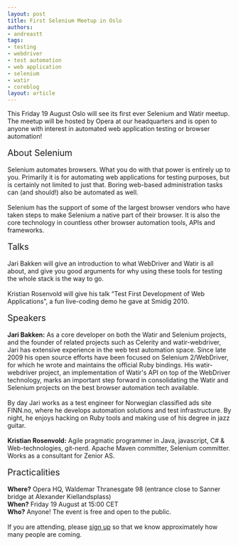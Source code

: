 ```yaml
---
layout: post
title: First Selenium Meetup in Oslo
authors:
- andreastt
tags:
- testing
- webdriver
- test automation
- web application
- selenium
- watir
- coreblog
layout: article
---
```

This Friday 19 August Oslo will see its first ever Selenium and Watir meetup.  The meetup will be hosted by Opera at our headquarters and is open to anyone with interest in automated web application testing or browser automation!<br/><br/><span style="font-size: 140%">About Selenium</span><br/><br/>Selenium automates browsers.  What you do with that power is entirely up to you.  Primarily it is for automating web applications for testing purposes, but is certainly not limited to just that.  Boring web-based administration tasks can (and should!) also be automated as well.<br/><br/>Selenium has the support of some of the largest browser vendors who have taken steps to make Selenium a native part of their browser.  It is also the core technology in countless other browser automation tools, APIs and frameworks.<br/><br/><span style="font-size: 140%">Talks</span><br/><br/>Jari Bakken will give an introduction to what WebDriver and Watir is all about, and give you good arguments for why using these tools for testing the whole stack is the way to go.<br/><br/>Kristian Rosenvold will give his talk “Test First Development of Web Applications”, a fun live-coding demo he gave at Smidig 2010.<br/><br/><span style="font-size: 140%">Speakers</span><br/><br/><strong>Jari Bakken:</strong> As a core developer on both the Watir and Selenium projects, and the founder of related projects such as Celerity and watir-webdriver, Jari has extensive experience in the web test automation space.  Since late 2009 his open source efforts have been focused on Selenium 2/WebDriver, for which he wrote and maintains the official Ruby bindings.  His watir-webdriver project, an implementation of Watir&#39;s API on top of the WebDriver technology, marks an important step forward in consolidating the Watir and Selenium projects on the best browser automation tech available.<br/> <br/>By day Jari works as a test engineer for Norwegian classified ads site FINN.no, where he develops automation solutions and test infrastructure.  By night, he enjoys hacking on Ruby tools and making use of his degree in jazz guitar.<br/><br/><strong>Kristian Rosenvold:</strong> Agile pragmatic programmer in Java, javascript, C# &amp; Web-technologies, git-nerd.  Apache Maven committer, Selenium committer.  Works as a consultant for Zenior AS.<br/><br/><span style="font-size: 140%">Practicalities</span><br/><br/><strong>Where?</strong> Opera HQ, Waldemar Thranesgate 98 (entrance close to Sanner bridge at Alexander Kiellandsplass)<br/><strong>When?</strong> Friday 19 August at 15:00 CET<br/><strong>Who?</strong> Anyone!  The event is free and open to the public.<br/><br/>If you are attending, please <a href="https://spreadsheets.google.com/spreadsheet/viewform?formkey=dFkxcGhDSlhnekxDYzZjdFRwU2pmZWc6MQ" target="_blank">sign up</a> so that we know approximately how many people are coming.
